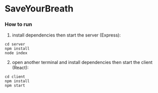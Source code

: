 # SaveYourBreath

### How to run
1. install dependencies then start the server (Express):
```shell
cd server
npm install
node index
```
2. open another terminal and install dependencies then start the client (React):
``` shell
cd client
npm install
npm start
```